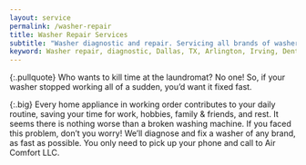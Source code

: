 ```yaml
---
layout: service
permalink: /washer-repair
title: Washer Repair Services
subtitle: "Washer diagnostic and repair. Servicing all brands of washers. We work in San Francisco."
keyword: Washer repair, diagnostic, Dallas, TX, Arlington, Irving, Denton, Lewisville, Plano, Carrollton, Frisco, Keller, Grapevine, Bedford, Euless, Southlake, Lake Dallas, Roanoke, Argyle, Hebron, Richardson, Corinth, Lantana, Copper Canyon, Highland Village, Double Oak, Watauga, Melody Hills, Richland Hills, North Richland Hills, Haltom City, Blue Mound
---
```


{:.pullquote}
Who wants to kill time at the laundromat? No one! So, if your washer stopped working all of a sudden, you’d want it fixed fast.

{:.big}
Every home appliance in working order contributes to your daily routine, saving your time for work, hobbies, family & friends, and rest. It seems there is nothing worse than a broken washing machine. If you faced this problem, don’t you worry! We’ll diagnose and fix a washer of any brand, as fast as possible. You only need to pick up your phone and call to Air Comfort LLC.

